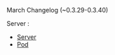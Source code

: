 March Changelog (~0.3.29-0.3.40)

Server :

- [Server](https://github.com/bipio-server/bipio/compare/master@%7B2015-03-01%7D...master@%7B2015-04-01%7D)
- [Pod](https://github.com/bipio-server/bip-pod/compare/master@%7B2015-03-01%7D...master@%7B2015-04-01%7D)
